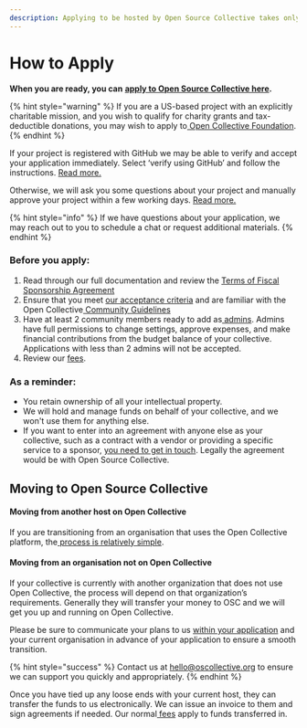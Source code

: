 ```yaml
---
description: Applying to be hosted by Open Source Collective takes only minutes!
---
```


# How to Apply

**When you are ready, you can** [**apply to Open Source Collective here**](https://opencollective.com/create/opensource)**.**

{% hint style="warning" %}
If you are a US-based project with an explicitly charitable mission, and you wish to qualify for charity grants and tax-deductible donations, you may wish to apply to[ Open Collective Foundation](http://opencollective.com/foundation).
{% endhint %}

If your project is registered with GitHub we may be able to verify and accept your application immediately. Select ‘verify using GitHub’ and follow the instructions. [Read more. ](github-verification.md)

Otherwise, we will ask you some questions about your project and manually approve your project within a few working days. [Read more.](manual-verification.md)

{% hint style="info" %}
If we have questions about your application, we may reach out to you to schedule a chat or request additional materials.
{% endhint %}

### Before you apply: <a href="#docs-internal-guid-1efb9d19-7fff-f4d5-7123-e4fd0472dab5" id="docs-internal-guid-1efb9d19-7fff-f4d5-7123-e4fd0472dab5"></a>

1. Read through our full documentation and review the [Terms of Fiscal Sponsorship Agreement](https://docs.oscollective.org/legal/terms-of-fiscal-sponsorship)
2. Ensure that you meet [our acceptance criteria](https://docs.oscollective.org/getting-started/acceptance-criteria) and are familiar with the Open Collective[ Community Guidelines](https://docs.opencollective.com/help/about/community-guidelines)
3. Have at least 2 community members ready to add as[ admins](https://docs.opencollective.com/help/collectives/core-contributors). Admins have full permissions to change settings, approve expenses, and make financial contributions from the budget balance of your collective. Applications with less than 2 admins will not be accepted.
4. Review our [fees](https://docs.oscollective.org/getting-started/fees).

### As a reminder:

* You retain ownership of all your intellectual property.
* We will hold and manage funds on behalf of your collective, and we won't use them for anything else.
* If you want to enter into an agreement with anyone else as your collective, such as a contract with a vendor or providing a specific service to a sponsor, [you need to get in touch](https://docs.oscollective.org/legal/contracts-with-third-parties). Legally the agreement would be with Open Source Collective.

## Moving to Open Source Collective

#### Moving from another host on Open Collective

If you are transitioning from an organisation that uses the Open Collective platform, the[ process is relatively simple](https://docs.opencollective.com/help/collectives/change-fiscal-host#what-is-the-process-for-changing-fiscal-hosts).&#x20;

#### Moving from an organisation not on Open Collective

If your collective is currently with another organization that does not use Open Collective, the process will depend on that organization’s requirements. Generally they will transfer your money to OSC and we will get you up and running on Open Collective.

Please be sure to communicate your plans to us [within your application](https://opencollective.com/create/opensource) and your current organisation in advance of your application to ensure a smooth transition.&#x20;

{% hint style="success" %}
Contact us at hello@oscollective.org to ensure we can support you quickly and appropriately.
{% endhint %}

Once you have tied up any loose ends with your current host, they can transfer the funds to us electronically. We can issue an invoice to them and sign agreements if needed. Our normal[ fees](https://docs.oscollective.org/getting-started/fees) apply to funds transferred in.
